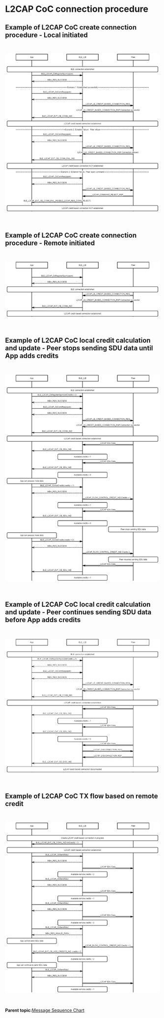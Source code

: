 # L2CAP CoC connection procedure

## Example of L2CAP CoC create connection procedure - Local initiated

<br />

![](GUID-875E8124-8C3B-4051-AD30-7BC962C61BFA-low.png)

<br />

## Example of L2CAP CoC create connection procedure - Remote initiated

<br />

![](GUID-D7A33322-CCC2-4A5B-8681-AE288C4FCFEC-low.png)

<br />

## Example of L2CAP CoC local credit calculation and update - Peer stops sending SDU data until App adds credits

<br />

![](GUID-909D175C-E37D-4549-AB50-B6257FE7D21B-low.png)

<br />

## Example of L2CAP CoC local credit calculation and update - Peer continues sending SDU data before App adds credits

<br />

![](GUID-28315F4F-E1E2-4D2A-ACDF-D2745A72AE48-low.png)

<br />

## Example of L2CAP CoC TX flow based on remote credit

<br />

![](GUID-54D3B19A-7043-4E72-8C8B-0A4A1DDDA037-low.png)

<br />

**Parent topic:**[Message Sequence Chart](GUID-00E43E29-22F6-4E44-B03F-CF14B8524B93.md)

